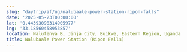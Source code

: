 ```yaml
---
slug: "daytrip/af/ug/nalubaale-power-station-ripon-falls"
date: '2025-05-23T00:00:00'
lat: '0.44393098314905977'
lng: '33.18560458953857'
location: Nalufenya B, Jinja City, Buikwe, Eastern Region, Uganda
title: Nalubaale Power Station (Ripon Falls)
---
```



